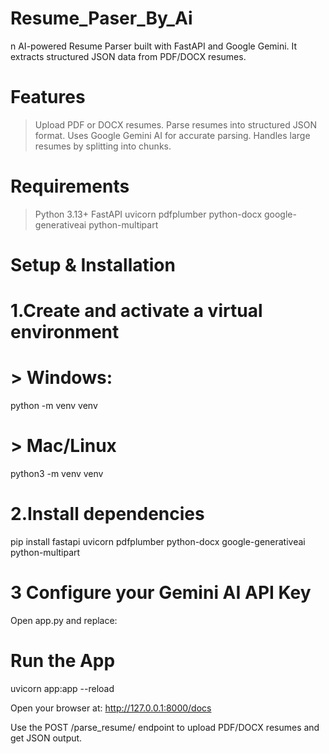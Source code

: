 # Resume_Paser_By_Ai
n AI-powered Resume Parser built with FastAPI and Google Gemini. It extracts structured JSON data from PDF/DOCX resumes.


# Features

> Upload PDF or DOCX resumes.
> Parse resumes into structured JSON format.
> Uses Google Gemini AI for accurate parsing.
> Handles large resumes by splitting into chunks.

# Requirements

> Python 3.13+
> FastAPI
> uvicorn
> pdfplumber
> python-docx
> google-generativeai
> python-multipart

# Setup & Installation

# 1.Create and activate a virtual environment

  # > Windows:
 python -m venv venv
  # > Mac/Linux
 python3 -m venv venv

# 2.Install dependencies
pip install fastapi uvicorn pdfplumber python-docx google-generativeai python-multipart

# 3 Configure your Gemini AI API Key
Open app.py and replace:

# Run the App
uvicorn app:app --reload

Open your browser at: http://127.0.0.1:8000/docs

Use the POST /parse_resume/ endpoint to upload PDF/DOCX resumes and get JSON output.




  


